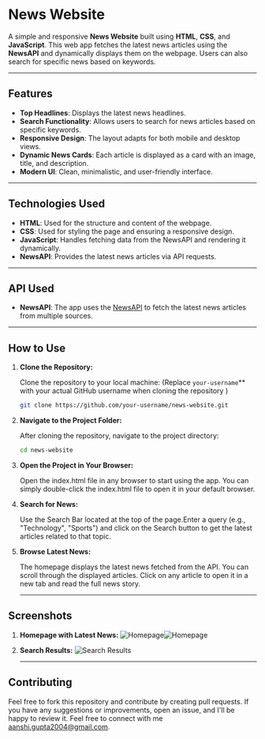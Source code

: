 
# **News Website**

A simple and responsive **News Website** built using **HTML**, **CSS**, and **JavaScript**. This web app fetches the latest news articles using the **NewsAPI** and dynamically displays them on the webpage. Users can also search for specific news based on keywords.

---

## **Features**

- **Top Headlines**: Displays the latest news headlines.
- **Search Functionality**: Allows users to search for news articles based on specific keywords.
- **Responsive Design**: The layout adapts for both mobile and desktop views.
- **Dynamic News Cards**: Each article is displayed as a card with an image, title, and description.
- **Modern UI**: Clean, minimalistic, and user-friendly interface.

---

## **Technologies Used**

- **HTML**: Used for the structure and content of the webpage.
- **CSS**: Used for styling the page and ensuring a responsive design.
- **JavaScript**: Handles fetching data from the NewsAPI and rendering it dynamically.
- **NewsAPI**: Provides the latest news articles via API requests.

---

## **API Used**

- **NewsAPI**: The app uses the [NewsAPI](https://newsapi.org/docs/endpoints/everything) to fetch the latest news articles from multiple sources.

---

## **How to Use**

1. **Clone the Repository:**

   Clone the repository to your local machine:
   (Replace `your-username`** with your actual GitHub username when cloning the repository )
   ```bash
   git clone https://github.com/your-username/news-website.git
2. **Navigate to the Project Folder:**
   
   After cloning the repository, navigate to the project directory:
   ```bash
   cd news-website
3. **Open the Project in Your Browser:**
   
   Open the index.html file in any browser to start using the app. You can simply double-click the index.html file to open it in your default browser.
4. **Search for News:**

   Use the Search Bar located at the top of the page.Enter a query (e.g., "Technology", "Sports") and click on the Search button to get the latest articles related to that topic.
5. **Browse Latest News:**

   The homepage displays the latest news fetched from the API. You can scroll through the displayed articles.
   Click on any article to open it in a new tab and read the full news story.

   ---

## **Screenshots**

1. **Homepage with Latest News:**
   ![Homepage](https://github.com/gupta-aanshi/NewsAPI/blob/main/img/Screenshot%202024-11-27%20173358.png)![Homepage](https://github.com/gupta-aanshi/NewsAPI/blob/main/img/Screenshot%202024-11-27%20173442.png)
3. **Search Results:**
   ![Search Results](https://github.com/gupta-aanshi/NewsAPI/blob/main/img/Screenshot%202024-11-27%20170926.png)

   ---

## **Contributing**

Feel free to fork this repository and contribute by creating pull requests. If you have any suggestions or improvements, open an issue, and I'll be happy to review it. 
Feel free to connect with me aanshi.gupta2004@gmail.com.

   
   

